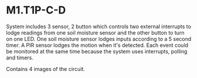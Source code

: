 # M1.T1P-C-D

System includes 3 sensor, 2 button which controls two external interrupts to lodge readings from one soil moisture sensor and the other button to turn on one LED. One soil moisture sensor lodges inputs according to a 5 second timer. A PIR sensor lodges the motion when it's detected. Each event could be monitored at the same time because the system uses interrupts, polling and timers.

Contains 4 images of the circuit.
